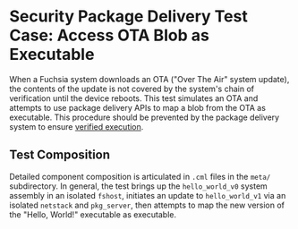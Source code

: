 # Security Package Delivery Test Case: Access OTA Blob as Executable

When a Fuchsia system downloads an OTA ("Over The Air" system update), the
contents of the update is not covered by the system's chain of verification
until the device reboots. This test simulates an OTA and attempts to use package
delivery APIs to map a blob from the OTA as executable. This procedure should be
prevented by the package delivery system to ensure
[verified execution](/docs/concepts/security/verified_execution.md).

## Test Composition

Detailed component composition is articulated in `.cml` files in the `meta/`
subdirectory. In general, the test brings up the `hello_world_v0` system
assembly in an isolated `fshost`, initiates an update to `hello_world_v1` via
an isolated `netstack` and `pkg_server`, then attempts to map the new version of
the "Hello, World!" executable as executable.
